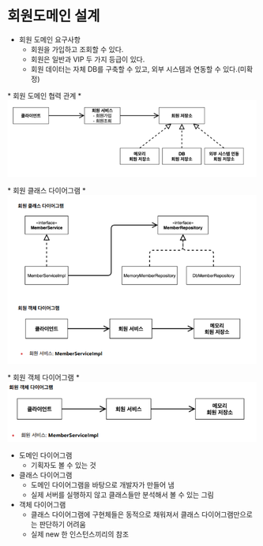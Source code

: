 # 회원도메인 설계
* 회원 도메인 요구사항
    * 회원을 가입하고 조회할 수 있다.
    * 회원은 일반과 VIP 두 가지 등급이 있다.
    * 회원 데이터는 자체 DB를 구축할 수 있고, 외부 시스템과 연동할 수 있다.(미확정) 

\* 회원 도메인 협력 관계 \*
![회원도메인설계](./img/회원도메인설계.png)

\* 회원 클래스 다이어그램 \*
![회원클래스다이어그램](./img/회원클래스다이어그램.png)

\* 회원 객체 다이어그램 \*
![회원객체다이어그램](./img/회원객체다이어그램.png)

* 도메인 다이어그램 
    * 기획자도 볼 수 있는 것
* 클래스 다이어그램
    * 도메인 다이어그램을 바탕으로 개발자가 만들어 냄
    * 실제 서버를 실행하지 않고 클래스들만 분석해서 볼 수 있는 그림
* 객체 다이어그램
    *  클래스 다이어그램에 구현체들은 동적으로 채워져서 클래스 다이어그램만으로는 판단하기 어려움
    * 실제 new 한 인스턴스끼리의 참조